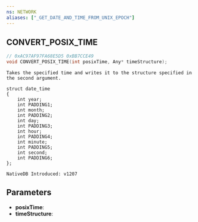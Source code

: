 ```yaml
---
ns: NETWORK
aliases: ["_GET_DATE_AND_TIME_FROM_UNIX_EPOCH"]
---
```

## CONVERT_POSIX_TIME

```c
// 0xAC97AF97FA68E5D5 0xBB7CCE49
void CONVERT_POSIX_TIME(int posixTime, Any* timeStructure);
```

```
Takes the specified time and writes it to the structure specified in the second argument.

struct date_time
{
    int year;
    int PADDING1;
    int month;
    int PADDING2;
    int day;
    int PADDING3;
    int hour;
    int PADDING4;
    int minute;
    int PADDING5;
    int second;
    int PADDING6;
};

NativeDB Introduced: v1207
```

## Parameters
* **posixTime**:
* **timeStructure**:
